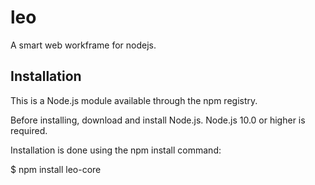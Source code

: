 # leo

A smart web workframe for nodejs.

## Installation

This is a Node.js module available through the npm registry.

Before installing, download and install Node.js. Node.js 10.0 or higher is required.

Installation is done using the npm install command:

$ npm install leo-core

